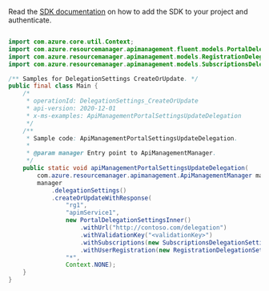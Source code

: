 Read the [SDK documentation](https://github.com/Azure/azure-sdk-for-java/blob/azure-resourcemanager-apimanagement_1.0.0-beta.2/sdk/apimanagement/azure-resourcemanager-apimanagement/README.md) on how to add the SDK to your project and authenticate.

```java

import com.azure.core.util.Context;
import com.azure.resourcemanager.apimanagement.fluent.models.PortalDelegationSettingsInner;
import com.azure.resourcemanager.apimanagement.models.RegistrationDelegationSettingsProperties;
import com.azure.resourcemanager.apimanagement.models.SubscriptionsDelegationSettingsProperties;

/** Samples for DelegationSettings CreateOrUpdate. */
public final class Main {
    /*
     * operationId: DelegationSettings_CreateOrUpdate
     * api-version: 2020-12-01
     * x-ms-examples: ApiManagementPortalSettingsUpdateDelegation
     */
    /**
     * Sample code: ApiManagementPortalSettingsUpdateDelegation.
     *
     * @param manager Entry point to ApiManagementManager.
     */
    public static void apiManagementPortalSettingsUpdateDelegation(
        com.azure.resourcemanager.apimanagement.ApiManagementManager manager) {
        manager
            .delegationSettings()
            .createOrUpdateWithResponse(
                "rg1",
                "apimService1",
                new PortalDelegationSettingsInner()
                    .withUrl("http://contoso.com/delegation")
                    .withValidationKey("<validationKey>")
                    .withSubscriptions(new SubscriptionsDelegationSettingsProperties().withEnabled(true))
                    .withUserRegistration(new RegistrationDelegationSettingsProperties().withEnabled(true)),
                "*",
                Context.NONE);
    }
}
```
